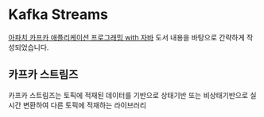 # Kafka Streams

[아파치 카프카 애플리케이션 프로그래밍 with 자바](https://product.kyobobook.co.kr/detail/S000001842177) 도서 내용을 바탕으로 간략하게 작성되었습니다.

## 카프카 스트림즈

카프카 스트림즈는 토픽에 적재된 데이터를 기반으로 상태기반 또는 비상태기반으로 실시간 변환하여 다른 토픽에 적재하는 라이브러리


